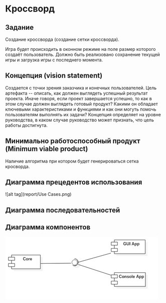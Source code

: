 # Кроссворд

## Задание
Создание кроссворда (создание сетки кроссворда).

Игра будет происходить в оконном режиме на поле размер которого создаёт пользователь. Должно быть реализовано сохранение текущей игры и загрузка игры с последнего момента. 

## Концепция (vision statement) 
Создается с точки зрения заказчика и конечных пользователей. Цель артефакта -- описать, как должен выглядеть успешный результат проекта. Иначе говоря, если проект завершается успешно, то как в этом случае должен выглядеть готовый продукт? Какими он обладает ключевыми характеристиками и функциями и как они могуть помочь пользователям выполнять их задачи? Концепция определяет на уровне руководства, в каком случае руководство может признать, что цель работы достигнута.

## Минимально работоспособный продукт (Minimum viable product)
Наличие алгоритма при котором будет генерироваться сетка кросворда.
## Диаграмма прецедентов использования
![alt tag](report/Use Cases.png)

## Диаграмма последовательностей

## Диаграмма компонентов
![alt tag](report/ComponentDiagram.png)
